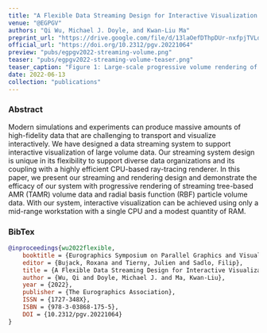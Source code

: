 ```yaml
---
title: "A Flexible Data Streaming Design for Interactive Visualization of Large-Scale Volume Data"
venue: "@EGPGV"
authors: "Qi Wu, Michael J. Doyle, and Kwan-Liu Ma"
preprint_url: "https://drive.google.com/file/d/13laOefDThpDUr-nxfpjTVLdTI2tiNpCi/view?usp=sharing"
official_url: "https://doi.org/10.2312/pgv.20221064"
preview: "pubs/egpgv2022-streaming-volume.png"
teaser: "pubs/egpgv2022-streaming-volume-teaser.png"
teaser_caption: "Figure 1: Large-scale progressive volume rendering of the deep ocean water asteroid impact dataset. A) In our system, the progressive rendering is done by breaking the volume interval into smaller segments, and only compute one segment per frame. B) Additionally, our system can also break the framebuffer into smaller tiles, and only render one tile at a time. Both method allows our rendering system to significantly reduce memory footprints."
date: 2022-06-13
collection: "publications"
---
```


### Abstract
Modern simulations and experiments can produce massive amounts of high-fidelity data that are challenging to transport and visualize interactively. We have designed a data streaming system to support interactive visualization of large volume data. Our streaming system design is unique in its flexibility to support diverse data organizations and its coupling with a highly efficient CPU-based ray-tracing renderer. In this paper, we present our streaming and rendering design and demonstrate the efficacy of our system with progressive rendering of streaming tree-based AMR (TAMR) volume data and radial basis function (RBF) particle volume data. With our system, interactive visualization can be achieved using only a mid-range workstation with a single CPU and a modest quantity of RAM.

### BibTex

```bibtex
@inproceedings{wu2022flexible,
    booktitle = {Eurographics Symposium on Parallel Graphics and Visualization},
    editor = {Bujack, Roxana and Tierny, Julien and Sadlo, Filip},
    title = {A Flexible Data Streaming Design for Interactive Visualization of Large-Scale Volume Data},
    author = {Wu, Qi and Doyle, Michael J. and Ma, Kwan-Liu},
    year = {2022},
    publisher = {The Eurographics Association},
    ISSN = {1727-348X},
    ISBN = {978-3-03868-175-5},
    DOI = {10.2312/pgv.20221064}
}
```
